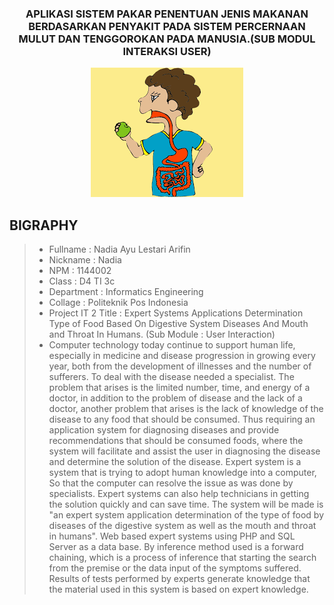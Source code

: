 <h3 align="center">
APLIKASI SISTEM PAKAR PENENTUAN JENIS MAKANAN BERDASARKAN PENYAKIT PADA SISTEM PERCERNAAN MULUT DAN TENGGOROKAN PADA MANUSIA.(SUB MODUL INTERAKSI USER)
</h3>

<p align="center">
  <img src="https://github.com/ProposalProyek2/Sistem-Pakar-Sub-Modul-Interaksi-User/blob/master/img/proyek.png">
</p>

BIGRAPHY
-------

> - Fullname 				 : Nadia Ayu Lestari Arifin
> - Nickname 				 : Nadia
> - NPM		 				 : 1144002
> - Class	 				 : D4 TI 3c
> - Department  			 : Informatics Engineering
> - Collage					 : Politeknik Pos Indonesia
> - Project IT 2 Title  	 : Expert Systems Applications Determination Type of Food Based On Digestive System Diseases And Mouth and Throat In Humans. (Sub Module : User Interaction)
> - Computer technology today continue to support human life, especially in medicine and disease progression in growing every year, both from the development of illnesses and the number of sufferers. To deal with the disease needed a specialist. The problem that arises is the limited number, time, and energy of a doctor, in addition to the problem of disease and the lack of a doctor, another problem that arises is the lack of knowledge of the disease to any food that should be consumed. Thus requiring an application system for diagnosing diseases and provide recommendations that should be consumed foods, where the system will facilitate and assist the user in diagnosing the disease and determine the solution of the disease.
Expert system is a system that is trying to adopt human knowledge into a computer, So that the computer can resolve the issue as was done by specialists. Expert systems can also help technicians in getting the solution quickly and can save time.
The system will be made is "an expert system application determination of the type of food by diseases of the digestive system as well as the mouth and throat in humans". Web based expert systems using PHP and SQL Server as a data base. By inference method used is a forward chaining, which is a process of inference that starting the search from the premise or the data input of the symptoms suffered. Results of tests performed by experts generate knowledge that the material used in this system is based on expert knowledge.
